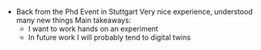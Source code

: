 - Back from the Phd Event in Stuttgart
  Very nice experience, understood many new things
  Main takeaways:
  - I want to work hands on an experiment
  - In future work I will probably tend to digital twins